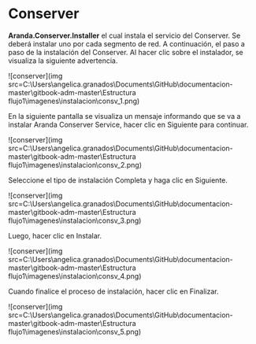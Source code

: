 
# Conserver

**Aranda.Conserver.Installer** el cual instala el servicio del Conserver. Se deberá instalar uno por cada segmento de red. A continuación, el paso a paso de la instalación del Conserver. Al hacer clic sobre el instalador, se visualiza la siguiente advertencia.

![conserver](img src=C:\Users\angelica.granados\Documents\GitHub\documentacion-master\gitbook-adm-master\Estructura flujo1\imagenes\instalacion\consv_1.png)

En la siguiente pantalla se visualiza un mensaje informando que se va a instalar Aranda Conserver Service, hacer clic en Siguiente para continuar.

![conserver](img src=C:\Users\angelica.granados\Documents\GitHub\documentacion-master\gitbook-adm-master\Estructura flujo1\imagenes\instalacion\consv_2.png)


Seleccione el tipo de instalación Completa y haga clic en Siguiente.

![conserver](img src=C:\Users\angelica.granados\Documents\GitHub\documentacion-master\gitbook-adm-master\Estructura flujo1\imagenes\instalacion\consv_3.png)

Luego, hacer clic en Instalar.

![conserver](img src=C:\Users\angelica.granados\Documents\GitHub\documentacion-master\gitbook-adm-master\Estructura flujo1\imagenes\instalacion\consv_4.png)

Cuando finalice el proceso de instalación, hacer clic en Finalizar.

![conserver](img src=C:\Users\angelica.granados\Documents\GitHub\documentacion-master\gitbook-adm-master\Estructura flujo1\imagenes\instalacion\consv_5.png)
